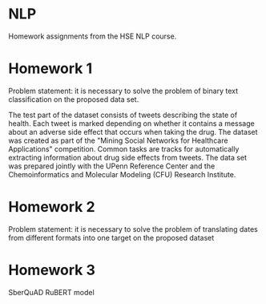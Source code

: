 # NLP
Homework assignments from the HSE NLP course.

# Homework 1

Problem statement: it is necessary to solve the problem of binary text classification on the proposed data set.

The test part of the dataset consists of tweets describing the state of health. Each tweet is marked depending on whether it contains a message about an adverse side effect that occurs when taking the drug. The dataset was created as part of the "Mining Social Networks for Healthcare Applications" competition. Common tasks are tracks for automatically extracting information about drug side effects from tweets. The data set was prepared jointly with the UPenn Reference Center and the Chemoinformatics and Molecular Modeling (CFU) Research Institute.

# Homework 2

Problem statement: it is necessary to solve the problem of translating dates from different formats into one target on the proposed dataset

# Homework 3

SberQuAD RuBERT model

